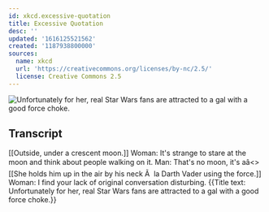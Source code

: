```yaml
---
id: xkcd.excessive-quotation
title: Excessive Quotation
desc: ''
updated: '1616125521562'
created: '1187938800000'
sources:
  name: xkcd
  url: 'https://creativecommons.org/licenses/by-nc/2.5/'
  license: Creative Commons 2.5
---
```

![Unfortunately for her, real Star Wars fans are attracted to a gal with a good force choke.](https://imgs.xkcd.com/comics/excessive_quotation.png)

## Transcript
[[Outside, under a crescent moon.]]
Woman: It's strange to stare at the moon and think about people walking on it.
Man: That's no moon, it's aâ<<gack>>
[[She holds him up in the air by his neck Ã  la Darth Vader using the force.]]
Woman: I find your lack of original conversation disturbing.
{{Title text: Unfortunately for her, real Star Wars fans are attracted to a gal with a good force choke.}}
